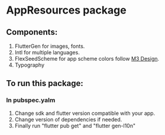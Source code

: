 # AppResources package
## Components:
1) FlutterGen for images, fonts.
2) Intl for multiple languages.
3) FlexSeedScheme for app scheme colors follow [M3 Design](https://m3.material.io/styles/color/static/baseline).
4) Typography

## To run this package:
### In pubspec.yalm
1) Change sdk and flutter version compatible with your app.
2) Change version of dependencies if needed.
3) Finally run "flutter pub get"  and "flutter gen-l10n"



